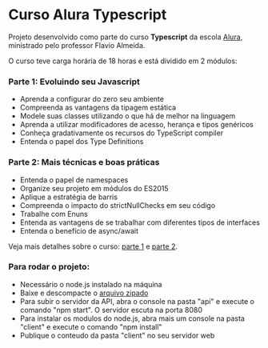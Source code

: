 # Curso Alura Typescript

<p>Projeto desenvolvido como parte do curso <b>Typescript</b> da escola <a href="https://www.alura.com.br/">Alura</a>, ministrado pelo professor Flavio Almeida.</p>
<p>O curso teve carga horária de 18 horas e está dividido em 2 módulos:</p>
<h3>Parte 1: Evoluindo seu Javascript</h3>
<ul>
<li>Aprenda a configurar do zero seu ambiente</li>
<li>Compreenda as vantagens da tipagem estática</li>
<li>Modele suas classes utilizando o que há de melhor na linguagem</li>
<li>Aprenda a utilizar modificadores de acesso, herança e tipos genéricos</li>
<li>Conheça gradativamente os recursos do TypeScript compiler</li>
<li>Entenda o papel dos Type Definitions</li>
</ul>
<h3>Parte 2: Mais técnicas e boas práticas</h3>
<ul>
<li>Entenda o papel de namespaces</li>
<li>Organize seu projeto em módulos do ES2015</li>
<li>Aplique a estratégia de barris</li>
<li>Compreenda o impacto do strictNullChecks em seu código</li>
<li>Trabalhe com Enuns</li>
<li>Entenda as vantagens de se trabalhar com diferentes tipos de interfaces</li>
<li>Entenda o benefício de async/await</li>
</ul>
<p>Veja mais detalhes sobre o curso: 
  <a href="https://cursos.alura.com.br/course/typescript-parte1">parte 1</a> e <a href="https://cursos.alura.com.br/course/typescript-parte2">parte 2</a>.
</p>
<h3>Para rodar o projeto:</h3>
<ul>
  <li>Necessário o node.js instalado na máquina</li>
  <li>Baixe e descompacte o <a href="https://github.com/mardemor/alura-typescript/archive/refs/tags/v1.0.zip">arquivo zipado</a></li>
  <li>Para subir o servidor da API, abra o console na pasta "api" e execute o comando "npm start". O servidor escuta na porta 8080</li>
  <li>Para instalar os modulos do node.js, abra mais um console na pasta "client" e execute o comando "npm install"</li>
  <li>Publique o conteudo da pasta "client" no seu servidor web</li>
</ul>
